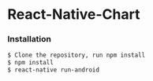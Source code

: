 # React-Native-Chart

### Installation

```sh
$ Clone the repository, run npm install
$ npm install
$ react-native run-android
```
